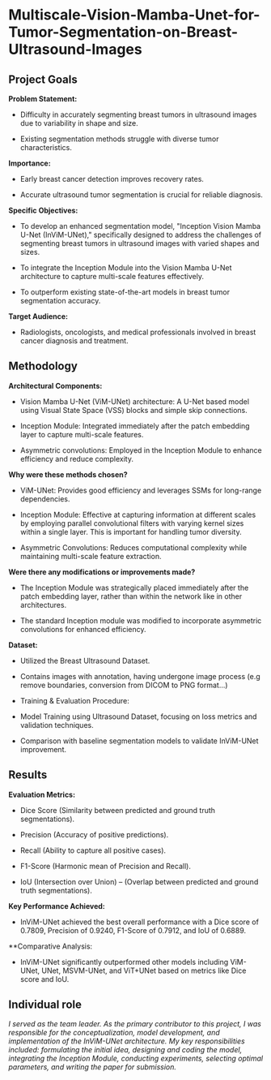 # Multiscale-Vision-Mamba-Unet-for-Tumor-Segmentation-on-Breast-Ultrasound-Images

## Project Goals

**Problem Statement:**

*   Difficulty in accurately segmenting breast tumors in ultrasound images due to variability in shape and size.

*   Existing segmentation methods struggle with diverse tumor characteristics.

**Importance:**

*   Early breast cancer detection improves recovery rates.

*   Accurate ultrasound tumor segmentation is crucial for reliable diagnosis.

**Specific Objectives:**

*   To develop an enhanced segmentation model, "Inception Vision Mamba U-Net (InViM-UNet)," specifically designed to address the challenges of segmenting breast tumors in ultrasound images with varied shapes and sizes.

*   To integrate the Inception Module into the Vision Mamba U-Net architecture to capture multi-scale features effectively.

*   To outperform existing state-of-the-art models in breast tumor segmentation accuracy.

**Target Audience:**

*   Radiologists, oncologists, and medical professionals involved in breast cancer diagnosis and treatment.

## Methodology

**Architectural Components:**

*   Vision Mamba U-Net (ViM-UNet) architecture: A U-Net based model using Visual State Space (VSS) blocks and simple skip connections.

*   Inception Module: Integrated immediately after the patch embedding layer to capture multi-scale features.

*   Asymmetric convolutions: Employed in the Inception Module to enhance efficiency and reduce complexity.

**Why were these methods chosen?**

*   ViM-UNet: Provides good efficiency and leverages SSMs for long-range dependencies.

*   Inception Module: Effective at capturing information at different scales by employing parallel convolutional filters with varying kernel sizes within a single layer. This is important for handling tumor diversity.

*   Asymmetric Convolutions: Reduces computational complexity while maintaining multi-scale feature extraction.

**Were there any modifications or improvements made?**

*   The Inception Module was strategically placed immediately after the patch embedding layer, rather than within the network like in other architectures.

*   The standard Inception module was modified to incorporate asymmetric convolutions for enhanced efficiency.

**Dataset:**

*   Utilized the Breast Ultrasound Dataset.

*   Contains images with annotation, having undergone image process (e.g remove boundaries, conversion from DICOM to PNG format...)

*   Training & Evaluation Procedure:

*   Model Training using Ultrasound Dataset, focusing on loss metrics and validation techniques.

*   Comparison with baseline segmentation models to validate InViM-UNet improvement.

## Results

**Evaluation Metrics:**

*   Dice Score (Similarity between predicted and ground truth segmentations).

*   Precision (Accuracy of positive predictions).

*   Recall (Ability to capture all positive cases).

*   F1-Score (Harmonic mean of Precision and Recall).

*   IoU (Intersection over Union) – (Overlap between predicted and ground truth segmentations).

**Key Performance Achieved:**

*   InViM-UNet achieved the best overall performance with a Dice score of 0.7809, Precision of 0.9240, F1-Score of 0.7912, and IoU of 0.6889.

**Comparative Analysis:

*   InViM-UNet significantly outperformed other models including ViM-UNet, UNet, MSVM-UNet, and ViT+UNet based on metrics like Dice score and IoU.

## Individual role
  _I served as the team leader. As the primary contributor to this project, I was responsible for the conceptualization, model development, and implementation of the InViM-UNet architecture. My key responsibilities included: formulating the initial idea, designing and coding the model, integrating the Inception Module, conducting experiments, selecting optimal parameters, and writing the paper for submission._
